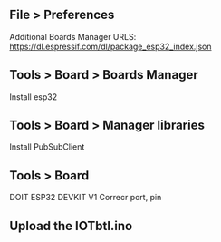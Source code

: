 ## File > Preferences
Additional Boards Manager URLS: https://dl.espressif.com/dl/package_esp32_index.json
## Tools > Board > Boards Manager
Install esp32
## Tools > Board > Manager libraries
Install PubSubClient
## Tools > Board
DOIT ESP32 DEVKIT V1
Correcr port, pin
## Upload the IOTbtl.ino
